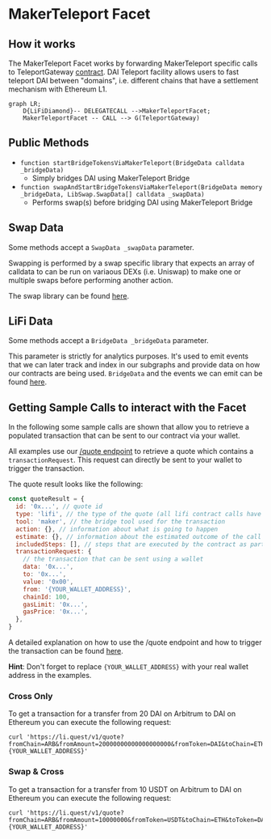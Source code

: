# MakerTeleport Facet

## How it works

The MakerTeleport Facet works by forwarding MakerTeleport specific calls to TeleportGateway [contract](https://github.com/makerdao/xdomain/blob/master/packages/optimism-dai-bridge/contracts/l2/L2DaiTeleportGateway.sol). DAI Teleport facility allows users to fast teleport DAI between "domains", i.e. different chains that have a settlement mechanism with Ethereum L1.

```mermaid
graph LR;
    D{LiFiDiamond}-- DELEGATECALL -->MakerTeleportFacet;
    MakerTeleportFacet -- CALL --> G(TeleportGateway)
```

## Public Methods

- `function startBridgeTokensViaMakerTeleport(BridgeData calldata _bridgeData)`
  - Simply bridges DAI using MakerTeleport Bridge
- `function swapAndStartBridgeTokensViaMakerTeleport(BridgeData memory _bridgeData, LibSwap.SwapData[] calldata _swapData)`
  - Performs swap(s) before bridging DAI using MakerTeleport Bridge

## Swap Data

Some methods accept a `SwapData _swapData` parameter.

Swapping is performed by a swap specific library that expects an array of calldata to can be run on variaous DEXs (i.e. Uniswap) to make one or multiple swaps before performing another action.

The swap library can be found [here](../src/Libraries/LibSwap.sol).

## LiFi Data

Some methods accept a `BridgeData _bridgeData` parameter.

This parameter is strictly for analytics purposes. It's used to emit events that we can later track and index in our subgraphs and provide data on how our contracts are being used. `BridgeData` and the events we can emit can be found [here](../src/Interfaces/ILiFi.sol).

## Getting Sample Calls to interact with the Facet

In the following some sample calls are shown that allow you to retrieve a populated transaction that can be sent to our contract via your wallet.

All examples use our [/quote endpoint](https://apidocs.li.finance/reference/get_quote-1) to retrieve a quote which contains a `transactionRequest`. This request can directly be sent to your wallet to trigger the transaction.

The quote result looks like the following:

```javascript
const quoteResult = {
  id: '0x...', // quote id
  type: 'lifi', // the type of the quote (all lifi contract calls have the type "lifi")
  tool: 'maker', // the bridge tool used for the transaction
  action: {}, // information about what is going to happen
  estimate: {}, // information about the estimated outcome of the call
  includedSteps: [], // steps that are executed by the contract as part of this transaction, e.g. a swap step and a cross step
  transactionRequest: {
    // the transaction that can be sent using a wallet
    data: '0x...',
    to: '0x...',
    value: '0x00',
    from: '{YOUR_WALLET_ADDRESS}',
    chainId: 100,
    gasLimit: '0x...',
    gasPrice: '0x...',
  },
}
```

A detailed explanation on how to use the /quote endpoint and how to trigger the transaction can be found [here](https://apidocs.li.finance/reference/how-to-transfer-tokens).

**Hint**: Don't forget to replace `{YOUR_WALLET_ADDRESS}` with your real wallet address in the examples.

### Cross Only

To get a transaction for a transfer from 20 DAI on Arbitrum to DAI on Ethereum you can execute the following request:

```shell
curl 'https://li.quest/v1/quote?fromChain=ARB&fromAmount=20000000000000000000&fromToken=DAI&toChain=ETH&toToken=DAI&slippage=0.03&allowBridges=maker&fromAddress={YOUR_WALLET_ADDRESS}'
```

### Swap & Cross

To get a transaction for a transfer from 10 USDT on Arbitrum to DAI on Ethereum you can execute the following request:

```shell
curl 'https://li.quest/v1/quote?fromChain=ARB&fromAmount=10000000&fromToken=USDT&toChain=ETH&toToken=DAI&slippage=0.03&allowBridges=maker&fromAddress={YOUR_WALLET_ADDRESS}'
```
